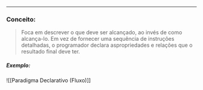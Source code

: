 
---

### Conceito:

> Foca em descrever o que deve ser alcançado, ao invés de como alcança-lo. Em vez de fornecer uma sequência de instruções detalhadas, o programador declara aspropriedades e relações que o resultado final deve ter.

##### Exemplo:

![[Paradigma Declarativo (Fluxo)]]
